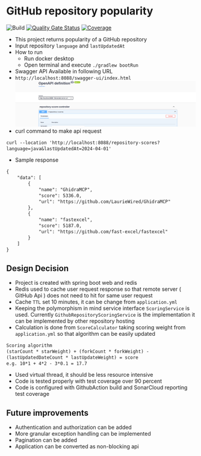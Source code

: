 # GitHub repository popularity

![Build](https://github.com/lynas/repository-popularity/actions/workflows/build.yml/badge.svg)
[![Quality Gate Status](https://sonarcloud.io/api/project_badges/measure?project=sazzad-islam-eu_repository-popularity&metric=alert_status)](https://sonarcloud.io/summary/new_code?id=sazzad-islam-eu_repository-popularity)
[![Coverage](https://sonarcloud.io/api/project_badges/measure?project=sazzad-islam-eu_repository-popularity&metric=coverage)](https://sonarcloud.io/summary/new_code?id=sazzad-islam-eu_repository-popularity)

- This project returns popularity of a GitHub repository
- Input repository `language` and `lastUpdatedAt`
- How to run
  - Run docker desktop
  - Open terminal and execute `./gradlew bootRun`
- Swagger API Available in following URL
- `http://localhost:8088/swagger-ui/index.html`
![api-doc.png](api-doc.png)
- curl command to make api request
``` 
curl --location 'http://localhost:8088/repository-scores?language=java&lastUpdatedAt=2024-04-01' 
```
- Sample response
``` 
{
    "data": [
        {
            "name": "GhidraMCP",
            "score": 5336.0,
            "url": "https://github.com/LaurieWired/GhidraMCP"
        },
        {
            "name": "fastexcel",
            "score": 5187.0,
            "url": "https://github.com/fast-excel/fastexcel"
        }
    ]
} 
```

## Design Decision 
- Project is created with spring boot web and redis
- Redis used to cache user request response so that remote server ( GitHub Api ) does not need to hit for same user request
- Cache `TTL` set 10 minutes, it can be change from `application.yml`
- Keeping the polymorphism in mind service interface `ScoringService` is used. Currently `GithubRepositoryScoringService` is the implementation it can be implemented by other repository hosting
- Calculation is done from `ScoreCalculator` taking scoring weight from `application.yml` so that algorithm can be easily updated
``` 
Scoring algorithm
(starCount * starWeight) + (forkCount * forkWeight) - (lastUpdatedDateCount * lastUpdateWeight) = score  
e.g. 10*1 + 4*2 - 3*0.1 = 17.7
```
- Used virtual thread, it should be less resource intensive
- Code is tested properly with test coverage over 90 percent 
- Code is configured with GithubAction build and SonarCloud reporting test coverage

## Future improvements
- Authentication and authorization can be added
- More granular exception handling can be implemented
- Pagination can be added
- Application can be converted as non-blocking api